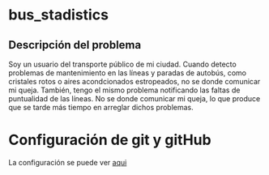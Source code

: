# bus_stadistics


## Descripción del problema

Soy un usuario del transporte público de mi ciudad. Cuando detecto problemas de mantenimiento en las líneas y paradas de autobús, como cristales rotos o aires acondcionados estropeados, no se donde comunicar mi queja. También, tengo el mismo problema notificando las faltas de puntualidad de las líneas. No se donde comunicar mi queja, lo que produce que se tarde más tiempo en arreglar dichos problemas.


# Configuración de git y gitHub

La configuración se puede ver [aqui](/doc/configuracion_gitHub.md)
